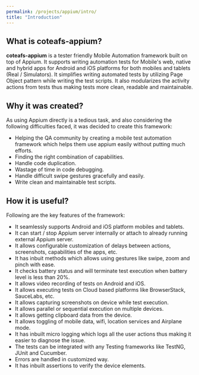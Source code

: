 ```yaml
---
permalink: /projects/appium/intro/
title: "Introduction"
---
```


## What is coteafs-appium?

**coteafs-appium** is a tester friendly Mobile Automation framework built on top of Appium. It supports writing automation tests for Mobile's web, native and hybrid apps for Android and iOS platforms for both mobiles and tablets (Real / Simulators). It simplifies writing automated tests by utilizing Page Object pattern while writing the test scripts. It also modularizes the activity actions from tests thus making tests more clean, readable and maintainable.

## Why it was created?

As using Appium directly is a tedious task, and also considering the following difficulties faced,
it was decided to create this framework:
* Helping the QA community by creating a mobile test automation framework which helps them use appium easily without putting much efforts.
* Finding the right combination of capabilities.
* Handle code duplication.
* Wastage of time in code debugging.
* Handle difficult swipe gestures gracefully and easily.
* Write clean and maintainable test scripts.

## How it is useful?

Following are the key features of the framework:

* It seamlessly supports Android and iOS platform mobiles and tablets.
* It can start / stop Appium server internally or attach to already running external Appium server.
* It allows configurable customization of delays between actions, screenshots, capabilities of the apps, etc.
* It has inbuit methods which allows using gestures like swipe, zoom and pinch with ease.
* It checks battery status and will terminate test execution when battery level is less than 20%.
* It allows video recording of tests on Android and iOS.
* It allows executing tests on Cloud based platforms like BrowserStack, SauceLabs, etc.
* It allows capturing screenshots on device while test execution.
* It allows parallel or sequential execution on multiple devices.
* It allows getting clipboard data from the device.
* It allows toggling of mobile data, wifi, location services and Airplane mode.
* It has inbuilt micro logging which logs all the user actions thus making it easier to diagnose the issue.
* The tests can be integrated with any Testing frameworks like TestNG, JUnit and Cucumber.
* Errors are handled in customized way.
* It has inbuilt assertions to verify the device elements.
